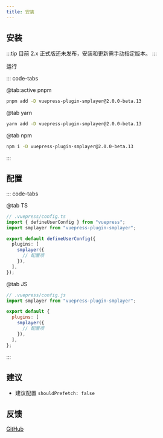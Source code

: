 ```yaml
---
title: 安装
---
```


## 安装

:::tip
目前 2.x 正式版还未发布，安装和更新需手动指定版本。
:::

运行

::: code-tabs

@tab:active pnpm

```bash
pnpm add -D vuepress-plugin-smplayer@2.0.0-beta.13
```

@tab yarn

```bash
yarn add -D vuepress-plugin-smplayer@2.0.0-beta.13
```

@tab npm

```bash
npm i -D vuepress-plugin-smplayer@2.0.0-beta.13
```

:::

## 配置

::: code-tabs

@tab TS

```ts {3,7-9}
// .vuepress/config.ts
import { defineUserConfig } from "vuepress";
import smplayer from "vuepress-plugin-smplayer";

export default defineUserConfig({
  plugins: [
    smplayer({
      // 配置项
    }),
  ],
});
```

@tab JS

```js {2,6-8}
// .vuepress/config.js
import smplayer from "vuepress-plugin-smplayer";

export default {
  plugins: [
    smplayer({
      // 配置项
    }),
  ],
};
```

:::

## 建议

- 建议配置 `shouldPrefetch: false`

## 反馈

[GitHub](https://github.com/u2sb/vuepress-plugin-smplayer/issues)
